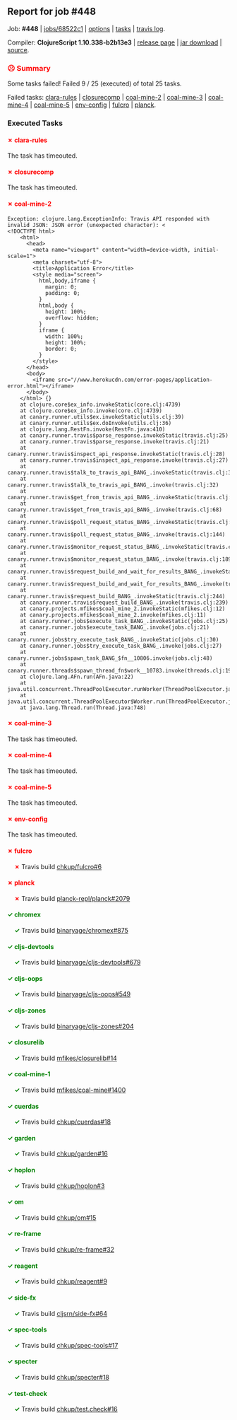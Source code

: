 ## Report for job #448

Job: **#448** | [jobs/68522c1](https://github.com/cljs-oss/canary/commit/68522c12f9bc7e4e6fb5f445de79a49f82f6b5d6) | [options](options.edn) | [tasks](tasks.edn) | [travis log](https://travis-ci.org/cljs-oss/canary/builds/396435704).

Compiler: **ClojureScript 1.10.338-b2b13e3** | [release page](https://github.com/cljs-oss/canary/releases/tag/r1.10.338-b2b13e3) | [jar download](https://github.com/cljs-oss/canary/releases/download/r1.10.338-b2b13e3/clojurescript-1.10.338-b2b13e3.jar) | [source](https://github.com/clojure/clojurescript/commit/b2b13e370545d2eac661caab1a54b42a33d27ee9).

### <b style='color:red'>☹ Summary</b>

Some tasks failed! Failed 9 / 25 (executed) of total 25 tasks.

Failed tasks: [clara-rules](#-clara-rules) | [closurecomp](#-closurecomp) | [coal-mine-2](#-coal-mine-2) | [coal-mine-3](#-coal-mine-3) | [coal-mine-4](#-coal-mine-4) | [coal-mine-5](#-coal-mine-5) | [env-config](#-env-config) | [fulcro](#-fulcro) | [planck](#-planck).

### Executed Tasks

#### <b style='color:red'>&#x2717; clara-rules</b>
The task has timeouted.

#### <b style='color:red'>&#x2717; closurecomp</b>
The task has timeouted.

#### <b style='color:red'>&#x2717; coal-mine-2</b>
```
Exception: clojure.lang.ExceptionInfo: Travis API responded with invalid JSON: JSON error (unexpected character): <
<!DOCTYPE html>
	<html>
	  <head>
		<meta name="viewport" content="width=device-width, initial-scale=1">
		<meta charset="utf-8">
		<title>Application Error</title>
		<style media="screen">
		  html,body,iframe {
			margin: 0;
			padding: 0;
		  }
		  html,body {
			height: 100%;
			overflow: hidden;
		  }
		  iframe {
			width: 100%;
			height: 100%;
			border: 0;
		  }
		</style>
	  </head>
	  <body>
		<iframe src="//www.herokucdn.com/error-pages/application-error.html"></iframe>
	  </body>
	</html> {}
	at clojure.core$ex_info.invokeStatic(core.clj:4739)
	at clojure.core$ex_info.invoke(core.clj:4739)
	at canary.runner.utils$ex.invokeStatic(utils.clj:39)
	at canary.runner.utils$ex.doInvoke(utils.clj:36)
	at clojure.lang.RestFn.invoke(RestFn.java:410)
	at canary.runner.travis$parse_response.invokeStatic(travis.clj:25)
	at canary.runner.travis$parse_response.invoke(travis.clj:21)
	at canary.runner.travis$inspect_api_response.invokeStatic(travis.clj:28)
	at canary.runner.travis$inspect_api_response.invoke(travis.clj:27)
	at canary.runner.travis$talk_to_travis_api_BANG_.invokeStatic(travis.clj:35)
	at canary.runner.travis$talk_to_travis_api_BANG_.invoke(travis.clj:32)
	at canary.runner.travis$get_from_travis_api_BANG_.invokeStatic(travis.clj:71)
	at canary.runner.travis$get_from_travis_api_BANG_.invoke(travis.clj:68)
	at canary.runner.travis$poll_request_status_BANG_.invokeStatic(travis.clj:149)
	at canary.runner.travis$poll_request_status_BANG_.invoke(travis.clj:144)
	at canary.runner.travis$monitor_request_status_BANG_.invokeStatic(travis.clj:197)
	at canary.runner.travis$monitor_request_status_BANG_.invoke(travis.clj:189)
	at canary.runner.travis$request_build_and_wait_for_results_BANG_.invokeStatic(travis.clj:229)
	at canary.runner.travis$request_build_and_wait_for_results_BANG_.invoke(travis.clj:226)
	at canary.runner.travis$request_build_BANG_.invokeStatic(travis.clj:244)
	at canary.runner.travis$request_build_BANG_.invoke(travis.clj:239)
	at canary.projects.mfikes$coal_mine_2.invokeStatic(mfikes.clj:12)
	at canary.projects.mfikes$coal_mine_2.invoke(mfikes.clj:11)
	at canary.runner.jobs$execute_task_BANG_.invokeStatic(jobs.clj:25)
	at canary.runner.jobs$execute_task_BANG_.invoke(jobs.clj:21)
	at canary.runner.jobs$try_execute_task_BANG_.invokeStatic(jobs.clj:30)
	at canary.runner.jobs$try_execute_task_BANG_.invoke(jobs.clj:27)
	at canary.runner.jobs$spawn_task_BANG_$fn__10806.invoke(jobs.clj:48)
	at canary.runner.threads$spawn_thread_fn$work__10783.invoke(threads.clj:19)
	at clojure.lang.AFn.run(AFn.java:22)
	at java.util.concurrent.ThreadPoolExecutor.runWorker(ThreadPoolExecutor.java:1149)
	at java.util.concurrent.ThreadPoolExecutor$Worker.run(ThreadPoolExecutor.java:624)
	at java.lang.Thread.run(Thread.java:748)

```

#### <b style='color:red'>&#x2717; coal-mine-3</b>
The task has timeouted.

#### <b style='color:red'>&#x2717; coal-mine-4</b>
The task has timeouted.

#### <b style='color:red'>&#x2717; coal-mine-5</b>
The task has timeouted.

#### <b style='color:red'>&#x2717; env-config</b>
The task has timeouted.

#### <b style='color:red'>&#x2717; fulcro</b>
&nbsp;&nbsp;&nbsp;&nbsp;<b style='color:red'>&#x2717;</b> Travis build [chkup/fulcro#6](https://travis-ci.org/chkup/fulcro/builds/396438821)<br>

#### <b style='color:red'>&#x2717; planck</b>
&nbsp;&nbsp;&nbsp;&nbsp;<b style='color:red'>&#x2717;</b> Travis build [planck-repl/planck#2079](https://travis-ci.org/planck-repl/planck/builds/396439228)<br>

#### <b style='color:green'>&#x2713; chromex</b>
&nbsp;&nbsp;&nbsp;&nbsp;<b style='color:green'>&#x2713;</b> Travis build [binaryage/chromex#875](https://travis-ci.org/binaryage/chromex/builds/396438603)<br>

#### <b style='color:green'>&#x2713; cljs-devtools</b>
&nbsp;&nbsp;&nbsp;&nbsp;<b style='color:green'>&#x2713;</b> Travis build [binaryage/cljs-devtools#679](https://travis-ci.org/binaryage/cljs-devtools/builds/396438526)<br>

#### <b style='color:green'>&#x2713; cljs-oops</b>
&nbsp;&nbsp;&nbsp;&nbsp;<b style='color:green'>&#x2713;</b> Travis build [binaryage/cljs-oops#549](https://travis-ci.org/binaryage/cljs-oops/builds/396438528)<br>

#### <b style='color:green'>&#x2713; cljs-zones</b>
&nbsp;&nbsp;&nbsp;&nbsp;<b style='color:green'>&#x2713;</b> Travis build [binaryage/cljs-zones#204](https://travis-ci.org/binaryage/cljs-zones/builds/396438534)<br>

#### <b style='color:green'>&#x2713; closurelib</b>
&nbsp;&nbsp;&nbsp;&nbsp;<b style='color:green'>&#x2713;</b> Travis build [mfikes/closurelib#14](https://travis-ci.org/mfikes/closurelib/builds/396438589)<br>

#### <b style='color:green'>&#x2713; coal-mine-1</b>
&nbsp;&nbsp;&nbsp;&nbsp;<b style='color:green'>&#x2713;</b> Travis build [mfikes/coal-mine#1400](https://travis-ci.org/mfikes/coal-mine/builds/396438594)<br>

#### <b style='color:green'>&#x2713; cuerdas</b>
&nbsp;&nbsp;&nbsp;&nbsp;<b style='color:green'>&#x2713;</b> Travis build [chkup/cuerdas#18](https://travis-ci.org/chkup/cuerdas/builds/396438668)<br>

#### <b style='color:green'>&#x2713; garden</b>
&nbsp;&nbsp;&nbsp;&nbsp;<b style='color:green'>&#x2713;</b> Travis build [chkup/garden#16](https://travis-ci.org/chkup/garden/builds/396439138)<br>

#### <b style='color:green'>&#x2713; hoplon</b>
&nbsp;&nbsp;&nbsp;&nbsp;<b style='color:green'>&#x2713;</b> Travis build [chkup/hoplon#3](https://travis-ci.org/chkup/hoplon/builds/396438783)<br>

#### <b style='color:green'>&#x2713; om</b>
&nbsp;&nbsp;&nbsp;&nbsp;<b style='color:green'>&#x2713;</b> Travis build [chkup/om#15](https://travis-ci.org/chkup/om/builds/396439190)<br>

#### <b style='color:green'>&#x2713; re-frame</b>
&nbsp;&nbsp;&nbsp;&nbsp;<b style='color:green'>&#x2713;</b> Travis build [chkup/re-frame#32](https://travis-ci.org/chkup/re-frame/builds/396438912)<br>

#### <b style='color:green'>&#x2713; reagent</b>
&nbsp;&nbsp;&nbsp;&nbsp;<b style='color:green'>&#x2713;</b> Travis build [chkup/reagent#9](https://travis-ci.org/chkup/reagent/builds/396438838)<br>

#### <b style='color:green'>&#x2713; side-fx</b>
&nbsp;&nbsp;&nbsp;&nbsp;<b style='color:green'>&#x2713;</b> Travis build [cljsrn/side-fx#64](https://travis-ci.org/cljsrn/side-fx/builds/396439003)<br>

#### <b style='color:green'>&#x2713; spec-tools</b>
&nbsp;&nbsp;&nbsp;&nbsp;<b style='color:green'>&#x2713;</b> Travis build [chkup/spec-tools#17](https://travis-ci.org/chkup/spec-tools/builds/396439254)<br>

#### <b style='color:green'>&#x2713; specter</b>
&nbsp;&nbsp;&nbsp;&nbsp;<b style='color:green'>&#x2713;</b> Travis build [chkup/specter#18](https://travis-ci.org/chkup/specter/builds/396438872)<br>

#### <b style='color:green'>&#x2713; test-check</b>
&nbsp;&nbsp;&nbsp;&nbsp;<b style='color:green'>&#x2713;</b> Travis build [chkup/test.check#16](https://travis-ci.org/chkup/test.check/builds/396439076)<br>